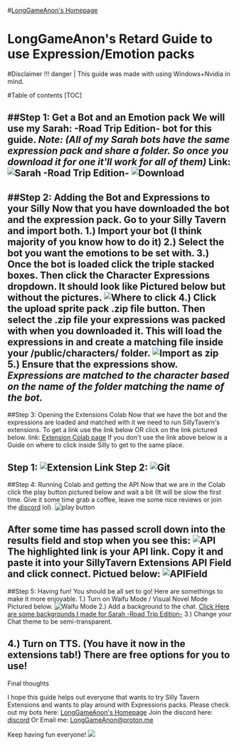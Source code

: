 #[LongGameAnon's Homepage](https://rentry.org/LongGameAnon)
# LongGameAnon's Retard Guide to use Expression/Emotion packs
#Disclaimer
!!! danger | This guide was made with using Windows+Nvidia in mind.

#Table of contents
[TOC]

##Step 1: Get a Bot and an Emotion pack
We will use my Sarah: -Road Trip Edition- bot for this guide.
*Note: (All of my Sarah bots have the same expression pack and share a folder. So once you download it for one it'll work for all of them)*
Link: ![Sarah -Road Trip Edition-](https://www.chub.ai/characters/LongGameAnon/sarah-road-trip-edition)
![Download](https://i.imgur.com/qZb3Upy.jpg)
---------------------------
##Step 2: Adding the Bot and Expressions to your Silly
Now that you have downloaded the bot and the expression pack. Go to your Silly Tavern and import both.
1.) Import your bot (I think majority of you know how to do it)
2.) Select the bot you want the emotions to be set with.
3.) Once the bot is loaded click the triple stacked boxes. Then click the **Character Expressions** dropdown. It should look like Pictured below but without the pictures.
![Where to click](https://i.imgur.com/FZl9Gar.jpg)
4.) Click the **upload sprite pack .zip** file button. Then select the .zip file your expressions was packed with when you downloaded it. This will load the expressions in and create a matching file inside your /public/characters/ folder.
![Import as zip](https://i.imgur.com/g2t6tvr.jpg)
5.) Ensure that the expressions show.
*Expressions are matched to the character based on the name of the folder matching the name of the bot.*
-------------
##Step 3: Opening the Extensions Colab
Now that we have the bot and the expressions are loaded and matched with it we need to run SillyTavern's extensions.
To get a link use the link below OR click on the link pictured below.
link: [Extension Colab page](https://colab.research.google.com/github/SillyTavern/SillyTavern/blob/main/colab/GPU.ipynb)
If you don't use the link above below is a Guide on where to click inside Silly to get to the same place.

Step 1: ![Extension Link](https://i.imgur.com/iRGcBHw.jpg)
Step 2: ![Git](https://i.imgur.com/kmpO7ca.jpg)
------------------------------
##Step 4: Running Colab and getting the API
Now that we are in the Colab click the play button pictured below and wait a bit (It will be slow the first time. Give it some time grab a coffee, leave me some nice reviews or join the [discord](https://discord.gg/UkfGrsFe9D) lol).
![play button](https://i.imgur.com/d4rqYNm.jpg)

After some time has passed scroll down into the results field and stop when you see this:
![API](https://i.imgur.com/zVwEkyO.jpg)
The highlighted link is your API link. Copy it and paste it into your SillyTavern Extensions API Field and click **connect**. Pictued below:
![APIField](https://i.imgur.com/nUswcBs.jpg)
---------------------------
##Step 5: Having fun!
You should be all set to go! Here are somethings to make it more enjoyable.
1.) Turn on Waifu Mode / Visual Novel Mode Pictured below.
![Waifu Mode](https://i.imgur.com/Qt7dRUL.jpg)
2.) Add a background to the chat.
[Click Here are some backgrounds I made for Sarah -Road Trip Edition-](https://imgur.com/a/3zibxet)
3.) Change your Chat theme to be semi-transparent.

4.) Turn on TTS. (You have it now in the extensions tab!)
There are free options for you to use!
-----------------
Final thoughts

I hope this guide helps out everyone that wants to try Silly Tavern Extensions and wants to play around with Expressions packs.
Please check out my bots here:
[LongGameAnon's Homepage](https://rentry.org/LongGameAnon)
Join the discord here:
[discord](https://discord.gg/UkfGrsFe9D)
Or Email me:
LongGameAnon@proton.me

Keep having fun everyone!
![](https://i.imgur.com/LRrxL2u.jpg)